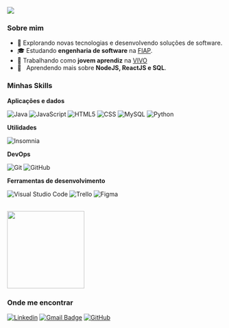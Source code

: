 ![](https://komarev.com/ghpvc/?username=iuricode&color=006bed)

<h3>Sobre mim</h3>

- 🤔 Explorando novas tecnologias e desenvolvendo soluções de software.
- 🎓 Estudando **engenharia de software** na <a href="https://www.fiap.com.br/">FIAP</a>.
- 💼 Trabalhando como **jovem aprendiz** na <a href="https://www.vivo.com.br/">VIVO</a>
- 🌱 &nbsp; Aprendendo mais sobre **NodeJS, ReactJS e SQL**.

<h3>Minhas Skills</h3>

**Aplicações e dados**

![Java](https://img.shields.io/badge/-Java-333333?style=flat&logo=Java&logoColor=007396)
![JavaScript](https://img.shields.io/badge/-JavaScript-333333?style=flat&logo=javascript)
![HTML5](https://img.shields.io/badge/-HTML5-333333?style=flat&logo=HTML5)
![CSS](https://img.shields.io/badge/-CSS-333333?style=flat&logo=CSS3&logoColor=1572B6)
![MySQL](https://img.shields.io/badge/-MySQL-333333?style=flat&logo=mysql)
![Python](https://img.shields.io/pypi/pyversions/Python)

**Utilidades**

![Insomnia](https://img.shields.io/badge/-Insomnia-333333?style=flat&logo=insomnia)

**DevOps**

![Git](https://img.shields.io/badge/-Git-333333?style=flat&logo=git)
![GitHub](https://img.shields.io/badge/-GitHub-333333?style=flat&logo=github)

**Ferramentas de desenvolvimento**

![Visual Studio Code](https://img.shields.io/badge/-Visual%20Studio%20Code-333333?style=flat&logo=visual-studio-code&logoColor=007ACC)
![Trello](https://img.shields.io/badge/-Trello-333333?style=flat&logo=trello&logoColor=007ACC)
![Figma](https://img.shields.io/badge/-Figma-333333?style=flat&logo=figma&logoColor=007ACC)

<br/>

<a href="https://github.com/iuricode">
  <img height="180em" src="https://github-readme-stats.vercel.app/api?username=FelipeSalazar1&theme=dracula&show_icons=true" />
</a>

<h3>Onde me encontrar</h3>

[![Linkedin](https://img.shields.io/badge/-Felipe_Salazar-blue?style=flat-square&logo=Linkedin&logoColor=white&link=https://www.linkedin.com/in/felipe-csalazar/)](https://www.linkedin.com/in/felipe-csalazar/)
[![Gmail Badge](https://img.shields.io/badge/-felipe.csalazar25@gmail.com-006bed?style=flat-square&logo=Gmail&logoColor=white&link=mailto:felipe.csalazar25@gmail.com)](mailto:felipe.csalazar25@gmail.com)
[![GitHub](https://img.shields.io/github/followers/FelipeSalazar1?label=follow&style=social)](https://github.com/FelipeSalazar1)
